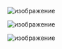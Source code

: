 



![изображение](https://github.com/user-attachments/assets/0d82ee51-c3f0-4c90-b892-7ba64db5ca28)





![изображение](https://github.com/user-attachments/assets/1768bcc1-38a9-41d1-84da-5afd993f3c1f)

![изображение](https://github.com/user-attachments/assets/10a58f4e-2870-474e-b380-320c2cde5d56)
